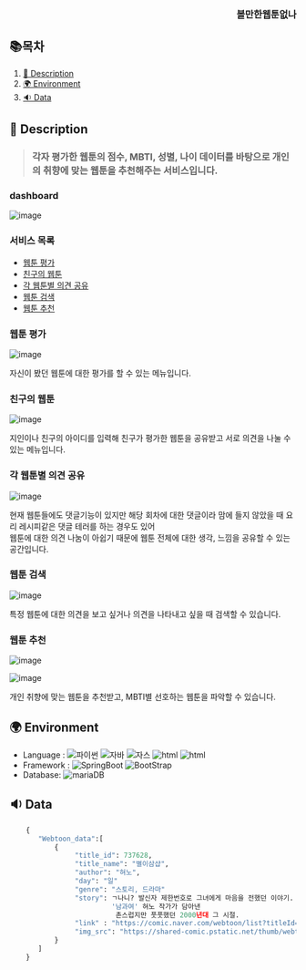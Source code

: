  <div align=center>
 
 <h3 align=right>볼만한웹툰없나</h3>
 </div>
 

## 📚목차
1. [📃 Description](#📃-description)
2. [🌍 Environment](#🌍-environment)
3. [🔉 Data](#🔉-Data)

## 📃 Description

>### 각자 평가한 웹툰의 점수, MBTI, 성별, 나이 데이터를 바탕으로 개인의 취향에 맞는 웹툰을 추천해주는 서비스입니다.<br>

### dashboard
![image](https://user-images.githubusercontent.com/90108877/201483869-c8d81ef4-4275-4e0f-9fec-35f49cb961dd.png)

### 서비스 목록

* [웹툰 평가](#웹툰-평가)
* [친구의 웹툰](#친구의-웹툰)
* [각 웹툰별 의견 공유](#각-웹툰별-의견-공유)
* [웹툰 검색](#웹툰-검색)
* [웹툰 추천](#웹툰-추천)


### 웹툰 평가
![image](https://user-images.githubusercontent.com/90108877/201483958-f23ec564-d474-4b94-8cd4-9dd541e5c06e.png)


자신이 봤던 웹툰에 대한 평가를 할 수 있는 메뉴입니다.
### 친구의 웹툰
![image](https://user-images.githubusercontent.com/90108877/201484035-9e569863-8c4b-4b3c-8b4d-f797de23dd57.png)


지인이나 친구의 아이디를 입력해 친구가 평가한 웹툰을 공유받고 서로 의견을 나눌 수 있는 메뉴입니다.

### 각 웹툰별 의견 공유
![image](https://user-images.githubusercontent.com/90108877/201484211-27f80669-9d64-42df-9936-8d2584934876.png)

현재 웹툰들에도 댓글기능이 있지만 해당 회차에 대한 댓글이라 맘에 들지 않았을 때 요리 레시피같은 댓글 테러를 하는 경우도 있어<br>
웹툰에 대한 의견 나눔이 아쉽기 때문에 웹툰 전체에 대한 생각, 느낌을 공유할 수 있는 공간입니다.

### 웹툰 검색
![image](https://user-images.githubusercontent.com/90108877/201484328-ee584ba4-0e7b-441e-96e7-d40fda653be0.png)

특정 웹툰에 대한 의견을 보고 싶거나 의견을 나타내고 싶을 때 검색할 수 있습니다.

### 웹툰 추천
![image](https://user-images.githubusercontent.com/90108877/201484380-36184c57-3d32-4693-b84d-3eb859a48db6.png)

![image](https://user-images.githubusercontent.com/90108877/201484405-e976ece0-c8bd-4c16-8a23-7829e86f6fcd.png)


개인 취향에 맞는 웹툰을 추천받고, MBTI별 선호하는 웹툰을 파악할 수 있습니다.  


## 🌍 Environment

* Language : ![파이썬](https://img.shields.io/badge/python-blue) ![자바](https://img.shields.io/badge/-java-orange) 
![자스](https://img.shields.io/badge/-javascript-red) ![html](https://img.shields.io/badge/html-9cf) ![html](https://img.shields.io/badge/css-yellow)
* Framework : ![SpringBoot](https://img.shields.io/badge/-SpringBoot-brightgreen) ![BootStrap](https://img.shields.io/badge/-BootStrap-blueviolet) 
* Database:  ![mariaDB](https://img.shields.io/badge/-MariaDB-yellow)

## 🔉 Data
```python
    {
       "Webtoon_data":[
           {
                "title_id": 737628,
                "title_name": "별이삼샵",
                "author": "혀노",
                "day": "일"
                "genre": "스토리, 드라마"
                "story": ㄱ나니? 발신자 제한번호로 그녀에게 마음을 전했던 이야기. 
                         '남과여' 혀노 작가가 담아낸
                          촌스럽지만 풋풋했던 2000년대 그 시절.
                "link" : "https://comic.naver.com/webtoon/list?titleId=737628",
                "img_src": "https://shared-comic.pstatic.net/thumb/webtoon/737628/thumbnail/thumbnail_IMAG06_64a2157c-49e6-422a-9628-9181f62e405c.jpg"
           }   
       ]
    }
